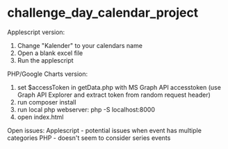 # challenge_day_calendar_project

Applescript version:
1. Change "Kalender" to your calendars name
2. Open a blank excel file
3. Run the applescript

PHP/Google Charts version:
1. set $accessToken in getData.php with MS Graph API accesstoken (use Graph API Explorer and extract token from random request header) 
2. run composer install
3. run local php webserver: php -S localhost:8000
4. open index.html

Open issues:
Applescript - potential issues when event has multiple categories
PHP - doesn't seem to consider series events

